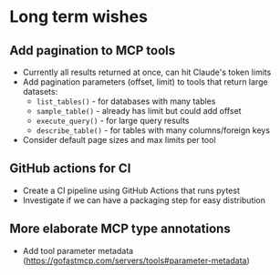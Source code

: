 # Long term wishes

## Add pagination to MCP tools
  - Currently all results returned at once, can hit Claude's token limits
  - Add pagination parameters (offset, limit) to tools that return large datasets:
    - `list_tables()` - for databases with many tables
    - `sample_table()` - already has limit but could add offset
    - `execute_query()` - for large query results
    - `describe_table()` - for tables with many columns/foreign keys
  - Consider default page sizes and max limits per tool

## GitHub actions for CI 
- Create a CI pipeline using GitHub Actions that runs pytest
- Investigate if we can have a packaging step for easy distribution

## More elaborate MCP type annotations
- Add tool parameter metadata (https://gofastmcp.com/servers/tools#parameter-metadata)
